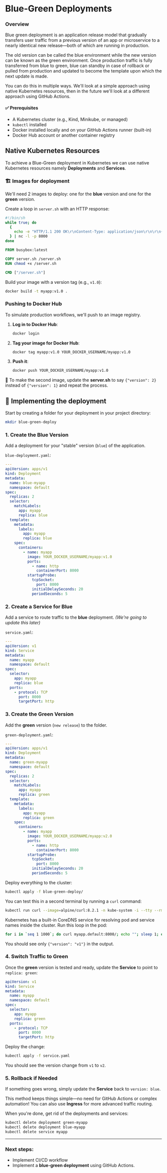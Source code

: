 # Blue-Green Deployments

### Overview

Blue green deployment is an application release model that gradually transfers user traffic from a previous version of an app or microservice to a nearly identical new release—both of which are running in production. 

The old version can be called the blue environment while the new version can be known as the green environment. Once production traffic is fully transferred from blue to green, blue can standby in case of rollback or pulled from production and updated to become the template upon which the next update is made.

You can do this in multiple ways. We'll look at a simple approach using native Kubernetes resources, then in the future we'll look at a different approach using GitHub Actions.

#### ✅ Prerequisites

* A Kubernetes cluster (e.g., Kind, Minikube, or managed)
* `kubectl` installed
* Docker installed locally and on your GitHub Actions runner (built-in)
* Docker Hub account or another container registry


## Native Kubernetes Resources
To achieve a Blue-Green deployment in Kubernetes we can use native Kubernetes resources namely **Deployments** and **Services**.

### 🏗 Images for deployment

We'll need 2 images to deploy: one for the **blue** version and one for the **green** version.

Create a loop in `server.sh` with an HTTP response:
```bash
#!/bin/sh
while true; do
  {
    echo -e "HTTP/1.1 200 OK\r\nContent-Type: application/json\r\n\r\n{\"version\": \"1\"}"
  } | nc -l -p 8000
done
```

```Dockerfile
FROM busybox:latest

COPY server.sh /server.sh
RUN chmod +x /server.sh

CMD ["/server.sh"]
```

Build your image with a version tag (e.g., `v1.0`):
   ```sh
   docker build -t myapp:v1.0 .
   ```

### **Pushing to Docker Hub**
To simulate production workflows, we'll push to an image registry.

1. **Log in to Docker Hub**:
   ```sh
   docker login
   ```
2. **Tag your image for Docker Hub**:
   ```sh
   docker tag myapp:v1.0 YOUR_DOCKER_USERNAME/myapp:v1.0
   ```
3. **Push it**:
   ```sh
   docker push YOUR_DOCKER_USERNAME/myapp:v1.0
   ```

🔁 To make the second image, update the **server.sh** to say `{"version": 2}` instead of `{"version": 1}` and repeat the process.



## **🛫 Implementing the deployment**

Start by creating a folder for your deployment in your project directory:
```bash
mkdir blue-green-deploy
```

### **1. Create the Blue Version**
Add a deployment for your "stable" version (`blue`) of the application.

`blue-deployment.yaml`:

```yaml
---
apiVersion: apps/v1
kind: Deployment
metadata:
  name: blue-myapp
  namespace: default
spec:
  replicas: 2
  selector:
    matchLabels:
      app: myapp
      replica: blue
  template:
    metadata:
      labels:
        app: myapp
        replica: blue
    spec:
      containers:
        - name: myapp
          image: YOUR_DOCKER_USERNAME/myapp:v1.0
          ports:
            - name: http
              containerPort: 8000
          startupProbe:
            tcpSocket:
              port: 8000
            initialDelaySeconds: 20
            periodSeconds: 5
```

### **2. Create a Service for Blue**
Add a service to route traffic to the **blue** deployment. *(We're going to update this later)*

`service.yaml`:

```yaml
---
apiVersion: v1
kind: Service
metadata:
  name: myapp
  namespace: default
spec:
  selector:
    app: myapp
    replica: blue
  ports:
    - protocol: TCP
      port: 8000
      targetPort: http
```

### **3. Create the Green Version**
Add the **green** version (`new release`) to the folder.

`green-deployment.yaml`:

```yaml
---
apiVersion: apps/v1
kind: Deployment
metadata:
  name: green-myapp
  namespace: default
spec:
  replicas: 2
  selector:
    matchLabels:
      app: myapp
      replica: green
  template:
    metadata:
      labels:
        app: myapp
        replica: green
    spec:
      containers:
        - name: myapp
          image: YOUR_DOCKER_USERNAME/myapp:v2.0
          ports:
            - name: http
              containerPort: 8000
          startupProbe:
            tcpSocket:
              port: 8000
            initialDelaySeconds: 20
            periodSeconds: 5
```

Deploy everything to the cluster:
```bash
kubectl apply -f blue-green-deploy/
```



You can test this in a second terminal by running a `curl` command:

```bash
kubectl run curl --image=alpine/curl:8.2.1 -n kube-system -i --tty --rm -- sh
```

Kubernetes has a built-in CoreDNS service for resolving pod and service names inside the cluster. Run this loop in the pod:

```bash
for i in `seq 1 1000`; do curl myapp.default:8000/; echo ""; sleep 1; done
```

You should see only `{"version": "v1"}` in the output.

### **4. Switch Traffic to Green**
Once the **green** version is tested and ready, update the **Service** to point to `replica: green`:

```yaml
apiVersion: v1
kind: Service
metadata:
  name: myapp
  namespace: default
spec:
  selector:
    app: myapp
    replica: green
  ports:
    - protocol: TCP
      port: 8000
      targetPort: http
```

Deploy the change:
```bash
kubectl apply -f service.yaml
```

You should see the version change from `v1` to `v2`.

### **5. Rollback if Needed**
If something goes wrong, simply update the **Service** back to `version: blue`.

This method keeps things simple—no need for GitHub Actions or complex automation! You can also use **Ingress** for more advanced traffic routing.

When you're done, get rid of the deployments and services:

```bash
kubectl delete deployment green-myapp
kubectl delete deployment blue-myapp
kubectl delete service myapp
```

---

### Next steps:

* Implement CI/CD workflow
* Implement a **blue-green deployment** using GitHub Actions.